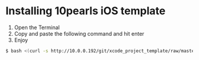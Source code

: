 # Installing 10pearls iOS template

1. Open the Terminal
2. Copy and paste the following command and hit enter
3. Enjoy

```sh
$ bash <(curl -s http://10.0.0.192/git/xcode_project_template/raw/master/Installer%20Scripts/Installation%20Without%20Prompts/INSTALLER.sh)
```
